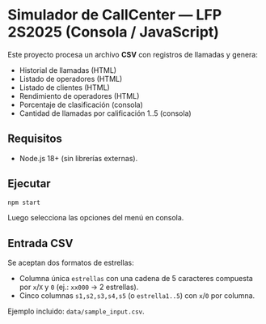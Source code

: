 # Simulador de CallCenter — LFP 2S2025 (Consola / JavaScript)

Este proyecto procesa un archivo **CSV** con registros de llamadas y genera:
- Historial de llamadas (HTML)
- Listado de operadores (HTML)
- Listado de clientes (HTML)
- Rendimiento de operadores (HTML)
- Porcentaje de clasificación (consola)
- Cantidad de llamadas por calificación 1..5 (consola)

## Requisitos
- Node.js 18+ (sin librerías externas).

## Ejecutar
```bash
npm start
```
Luego selecciona las opciones del menú en consola.

## Entrada CSV
Se aceptan dos formatos de estrellas:
- Columna única `estrellas` con una cadena de 5 caracteres compuesta por `x`/`X` y `0` (ej.: `xx000` → 2 estrellas).
- Cinco columnas `s1,s2,s3,s4,s5` (o `estrella1..5`) con `x`/`0` por columna.

Ejemplo incluido: `data/sample_input.csv`.
